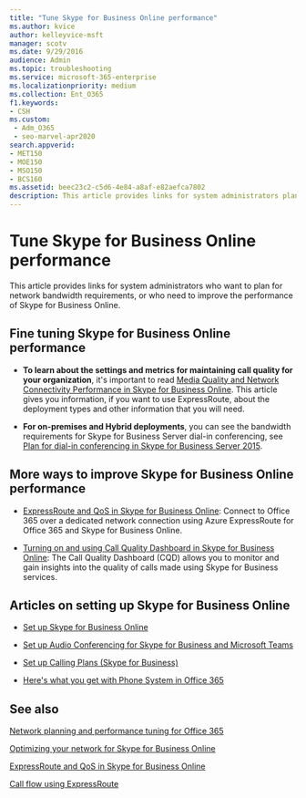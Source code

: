 ```yaml
---
title: "Tune Skype for Business Online performance"
ms.author: kvice
author: kelleyvice-msft
manager: scotv
ms.date: 9/29/2016
audience: Admin
ms.topic: troubleshooting
ms.service: microsoft-365-enterprise
ms.localizationpriority: medium
ms.collection: Ent_O365
f1.keywords:
- CSH
ms.custom: 
 - Adm_O365
 - seo-marvel-apr2020
search.appverid:
- MET150
- MOE150
- MSO150
- BCS160
ms.assetid: beec23c2-c5d6-4e84-a8af-e82aefca7802
description: This article provides links for system administrators planning for network bandwidth requirements or improving the performance of Skype for Business Online.
---
```


# Tune Skype for Business Online performance

This article provides links for system administrators who want to plan for network bandwidth requirements, or who need to improve the performance of Skype for Business Online. 
  
## Fine tuning Skype for Business Online performance

- **To learn about the settings and metrics for maintaining call quality for your organization**, it's important to read [Media Quality and Network Connectivity Performance in Skype for Business Online](/skypeforbusiness/optimizing-your-network/media-quality-and-network-connectivity-performance). This article gives you information, if you want to use ExpressRoute, about the deployment types and other information that you will need.
    
- **For on-premises and Hybrid deployments**, you can see the bandwidth requirements for Skype for Business Server dial-in conferencing, see [Plan for dial-in conferencing in Skype for Business Server 2015](/skypeforbusiness/plan-your-deployment/conferencing/dial-in-conferencing).
    
## More ways to improve Skype for Business Online performance

- [ExpressRoute and QoS in Skype for Business Online](/skypeforbusiness/optimizing-your-network/expressroute-and-qos-in-skype-for-business-online): Connect to Office 365 over a dedicated network connection using Azure ExpressRoute for Office 365 and Skype for Business Online. 
    
- [Turning on and using Call Quality Dashboard in Skype for Business Online](/SkypeForBusiness/using-call-quality-in-your-organization/turning-on-and-using-call-quality-dashboard): The Call Quality Dashboard (CQD) allows you to monitor and gain insights into the quality of calls made using Skype for Business services. 
    
## Articles on setting up Skype for Business Online

- [Set up Skype for Business Online](/skypeforbusiness/set-up-skype-for-business-online/set-up-skype-for-business-online)
    
- [Set up Audio Conferencing for Skype for Business and Microsoft Teams](/skypeforbusiness/audio-conferencing-in-office-365/set-up-audio-conferencing)
    
- [Set up Calling Plans (Skype for Business)](/SkypeForBusiness/what-are-calling-plans-in-office-365/set-up-calling-plans)
    
- [Here's what you get with Phone System in Office 365](/skypeforbusiness/what-is-phone-system-in-office-365/here-s-what-you-get-with-phone-system)
    
## See also

[Network planning and performance tuning for Office 365](network-planning-and-performance.md)
  
[Optimizing your network for Skype for Business Online](/skypeforbusiness/optimizing-your-network/optimizing-your-network)
  
[ExpressRoute and QoS in Skype for Business Online](/skypeforbusiness/optimizing-your-network/expressroute-and-qos-in-skype-for-business-online)
  
[Call flow using ExpressRoute](/skypeforbusiness/optimizing-your-network/call-flow-using-expressroute)